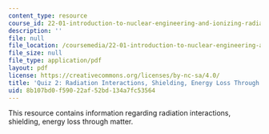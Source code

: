 ```yaml
---
content_type: resource
course_id: 22-01-introduction-to-nuclear-engineering-and-ionizing-radiation-fall-2015
description: ''
file: null
file_location: /coursemedia/22-01-introduction-to-nuclear-engineering-and-ionizing-radiation-fall-2015/8b107bd0f59022af52bd134a7fc53564_MIT22_01F15_Quiz2.pdf
file_size: null
file_type: application/pdf
layout: pdf
license: https://creativecommons.org/licenses/by-nc-sa/4.0/
title: 'Quiz 2: Radiation Interactions, Shielding, Energy Loss Through Matter'
uid: 8b107bd0-f590-22af-52bd-134a7fc53564
---
```

This resource contains information regarding radiation interactions, shielding, energy loss through matter.